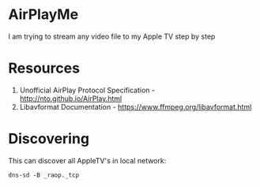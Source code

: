 AirPlayMe
=========

I am trying to stream any video file to my Apple TV step by step

Resources
=========

1. Unofficial AirPlay Protocol Specification - http://nto.github.io/AirPlay.html
2. Libavformat Documentation - https://www.ffmpeg.org/libavformat.html

Discovering
=========

This can discover all AppleTV's in local network:
```
dns-sd -B _raop._tcp
```
